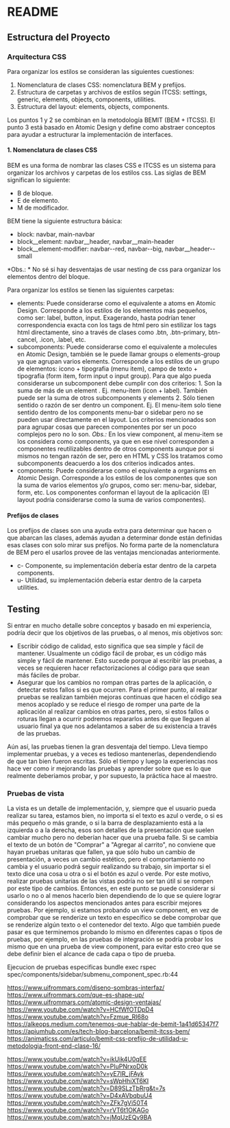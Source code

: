 # README

## Estructura del Proyecto
### Arquitectura CSS
Para organizar los estilos se consideran las siguientes cuestiones:
1. Nomenclatura de clases CSS: nomenclatura BEM y prefijos.
2. Estructura de carpetas y archivos de estilos según ITCSS: settings, generic, elements, objects, components, utilities.
3. Estructura del layout: elements, objects, components.

Los puntos 1 y 2 se combinan en la metodología BEMIT (BEM + ITCSS). El punto 3 está basado en Atomic Design y define como abstraer conceptos para ayudar a estructurar la implementación de interfaces.

#### 1. Nomenclatura de clases CSS

BEM es una forma de nombrar las clases CSS e ITCSS es un sistema para organizar los archivos y carpetas de los estilos css.
Las siglas de BEM significan lo siguiente:
- B de bloque.
- E de elemento.
- M de modificador.

BEM tiene la siguiente estructura básica:
- block: navbar, main-navbar
- block__element: navbar__header, navbar__main-header
- block__element-modifier: navbar--red, navbar--big, navbar__header--small

*Obs.: * No sé si hay desventajas de usar nesting de css para organizar los elementos dentro del bloque.

Para organizar los estilos se tienen las siguientes carpetas:
- elements: Puede considerarse como el equivalente a atoms en Atomic Design. Corresponde a los estilos de los elementos más pequeños, como ser: label, button, input. Exagerando, hasta podrían tener correspondencia exacta con los tags de html pero sin estilizar los tags html directamente, sino a través de clases como .btn, .btn-primary, btn-cancel, .icon, .label, etc.
- subcomponents: Puede considerarse como el equivalente a molecules en Atomic Design, también se le puede llamar groups o elements-group ya que agrupan varios elements. Corresponde a los estilos de un grupo de elementos: icono + tipografia (menu item), campo de texto + tipografia (form item, form input o input group). Para que algo pueda considerarse un subcomponent debe cumplir con dos criterios: 1. Son la suma de más de un element . Ej. menu-item (icon + label). También puede ser la suma de otros subcomponents y elements 2. Sólo tienen sentido o razón de ser dentro un component. Ej. El menu-item solo tiene sentido dentro de los components menu-bar o sidebar pero no se pueden usar directamente en el layout. Los criterios mencionados son para agrupar cosas que parecen componentes por ser un poco complejos pero no lo son. *Obs.:* En los view component, al menu-item se los considera como components, ya que en ese nivel corresponden a componentes reutilizables dentro de otros components aunque por si mismos no tengan razón de ser, pero en HTML y CSS los tratamos como subcomponents deacuerdo a los dos criterios indicados antes.
- components: Puede considerarse como el equivalente a organisms en Atomic Design. Corresponde a los estilos de los componentes que son la suma de varios elementos y/o grupos, como ser: menu-bar, sidebar, form, etc. Los componentes conforman el layout de la aplicación (El layout podría considerarse como la suma de varios componentes).


#### Prefijos de clases
Los prefijos de clases son una ayuda extra para determinar que hacen o que abarcan las clases, además ayudan a determinar donde están definidas esas clases con solo mirar sus prefijos. No forma parte de la nomenclatura de BEM pero el usarlos provee de las ventajas mencionadas anteriormente.
- c- Componente, su implementación debería estar dentro de la carpeta components.
- u- Utilidad, su implementación debería estar dentro de la carpeta utilities.

## Testing
Si entrar en mucho detalle sobre conceptos y basado en mi experiencia, podría decir que los objetivos de las pruebas, o al menos, mis objetivos son:
- Escribir código de calidad, esto significa que sea simple y fácil de mantener. Usualmente un código fácil de probar, es un código más simple y fácil de mantener. Esto sucede porque al escribir las pruebas, a veces se requieren hacer refactorizaciones al código para que sean más fáciles de probar.
- Asegurar que los cambios no rompan otras partes de la aplicación, o detectar estos fallos si es que ocurren. Para el primer punto, al realizar pruebas se realizan también mejoras continuas que hacen el código sea menos acoplado y se reduce el riesgo de romper una parte de la aplicación al realizar cambios en otras partes, pero, si estos fallos o roturas llegan a ocurrir podremos repararlos antes de que lleguen al usuario final ya que nos adelantamos a saber de su existencia a través de las pruebas.

Aún así, las pruebas tienen la gran desventaja del tiempo. Lleva tiempo implementar pruebas, y a veces es tedioso mantenerlas, dependendiendo de que tan bien fueron escritas. Sólo el tiempo y luego la experiencias nos hace ver como ir mejorando las pruebas y aprender sobre que es lo que realmente deberiamos probar, y por supuesto, la práctica hace al maestro.

### Pruebas de vista
La vista es un detalle de implementación, y, siempre que el usuario pueda realizar su tarea, estamos bien, no importa si el texto es azul o verde, o si es más pequeño o más grande, o si la barra de desplazamiento está a la izquierda o a la derecha, esos son detalles de la presentación que suelen cambiar mucho pero no deberían hacer que una prueba falle.
Si se cambia el texto de un botón de "Comprar" a "Agregar al carrito", no conviene que hayan pruebas unitaras que fallen, ya que sólo hubo un cambio de presentación, a veces un cambio estético, pero el comportamiento no cambia y el usuario podrá seguir realizando su trabajo, sin importar si el texto dice una cosa u otra o si el botón es azul o verde. Por este motivo, realizar pruebas unitarias de las vistas podría no ser tan útil si se rompen por este tipo de cambios. Entonces, en este punto se puede considerar si usarlo o no o al menos hacerlo bien dependiendo de lo que se quiere lograr considerando los aspectos mencionados antes para escribir mejores pruebas. Por ejemplo, si estamos probando un view component, en vez de comprobar que se renderize un texto en específico se debe comprobar que se renderize algún texto o el contenedor del texto.
Algo que también puede pasar es que terminemos probando lo mismo en diferentes capas o tipos de pruebas, por ejemplo, en las pruebas de integración se podría probar los mismo que en una prueba de view component, para evitar esto creo que se debe definir bien el alcance de cada capa o tipo de prueba.

Ejecucion de pruebas especificas
bundle exec rspec spec/components/sidebar/submenu_component_spec.rb:44




https://www.uifrommars.com/diseno-sombras-interfaz/
https://www.uifrommars.com/que-es-shape-up/
https://www.uifrommars.com/atomic-design-ventajas/
https://www.youtube.com/watch?v=HCfWfOTDpD4
https://www.youtube.com/watch?v=Fzmue_RI68o
https://alkeops.medium.com/tenemos-que-hablar-de-bemit-1a41d65347f7
https://apiumhub.com/es/tech-blog-barcelona/bemit-itcss-bem/
https://animaticss.com/articulo/bemit-css-prefijo-de-utilidad-u-metodologia-front-end-clase-16/


https://www.youtube.com/watch?v=ikUik4U0qEE
https://www.youtube.com/watch?v=PIuPNrxoD0k
https://www.youtube.com/watch?v=yE7IR_jFAyk
https://www.youtube.com/watch?v=sWpHhiXT6KI
https://www.youtube.com/watch?v=D89SLzTbRrg&t=7s
https://www.youtube.com/watch?v=D4xAVbqbuU4
https://www.youtube.com/watch?v=ZFk7gVi50T4
https://www.youtube.com/watch?v=rVT6t1OKAGo
https://www.youtube.com/watch?v=jMqUzEQv9BA



